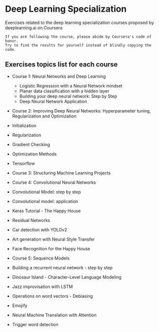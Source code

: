 # Deep Learning Specialization

Exercises related to the deep learning specialization courses proposed by deeplearning.ai on Coursera

```
If you are following the course, please abide by Coursera's code of honor. 
Try to find the results for yourself instead of blindly copying the code.
```

## Exercises topics list for each course

* Course 1: Neural Networks and Deep Learning
  * Logistic Regression with a Neural Network mindset
  * Planar data classification with a hidden layer
  * Building your deep neural network: Step by Step
  * Deep Neural Network Application
  
* Course 2: Improving Deep Neural Networks: Hyperparameter tuning, Regularization and Optimization
 * Initialization
 * Regularization
 * Gradient Checking
 * Optimization Methods
 * Tensorflow
* Course 3: Structuring Machine Learning Projects
* Course 4: Convolutional Neural Networks
 * Convolutional Model: step by step
 * Convolutional model: application
 * Keras Tutorial - The Happy House
 * Residual Networks
 * Car detection with YOLOv2
 * Art generation with Neural Style Transfer
 * Face Recognition for the Happy House
* Course 5: Sequence Models
 * Building a recurrent neural network - step by step
 * Dinosaur Island - Character-Level Language Modeling
 * Jazz improvisation with LSTM
 * Operations on word vectors - Debiasing
 * Emojify
 * Neural Machine Translation with Attention
 * Trigger word detection

